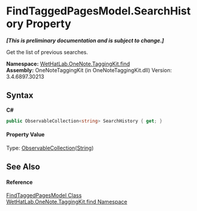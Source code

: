 # FindTaggedPagesModel.SearchHistory Property 
 _**\[This is preliminary documentation and is subject to change.\]**_

Get the list of previous searches.

**Namespace:**&nbsp;<a href="0e3a8efd-07d2-1709-b1cd-709153222081">WetHatLab.OneNote.TaggingKit.find</a><br />**Assembly:**&nbsp;OneNoteTaggingKit (in OneNoteTaggingKit.dll) Version: 3.4.6897.30213

## Syntax

**C#**<br />
``` C#
public ObservableCollection<string> SearchHistory { get; }
```


#### Property Value
Type: <a href="http://msdn2.microsoft.com/en-us/library/ms668604" target="_blank">ObservableCollection</a>(<a href="http://msdn2.microsoft.com/en-us/library/s1wwdcbf" target="_blank">String</a>)

## See Also


#### Reference
<a href="61df9a94-5b66-19be-5b06-1d28184da999">FindTaggedPagesModel Class</a><br /><a href="0e3a8efd-07d2-1709-b1cd-709153222081">WetHatLab.OneNote.TaggingKit.find Namespace</a><br />